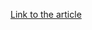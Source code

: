 [Link to the article](https://securityaffairs.com/169778/apt/ivanti-cloud-service-appliance-three-zero.html)
